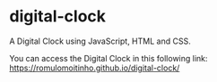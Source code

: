 # digital-clock
A Digital Clock using JavaScript, HTML and CSS.

You can access the Digital Clock in this following link: https://romulomoitinho.github.io/digital-clock/
